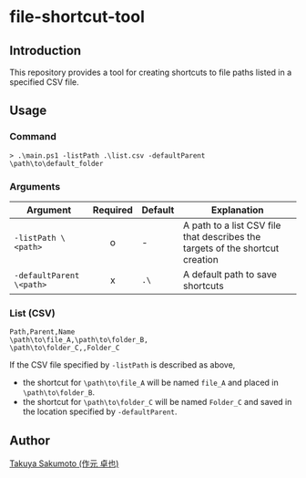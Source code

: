 # file-shortcut-tool

## Introduction

This repository provides a tool for creating shortcuts to file paths listed in a specified CSV file.

## Usage

### Command

```plaintxt
> .\main.ps1 -listPath .\list.csv -defaultParent \path\to\default_folder
```

### Arguments

| Argument | Required | Default | Explanation |
|-|:-:|-|-|
| `-listPath \<path>` | o | - | A path to a list CSV file that describes the targets of the shortcut creation |
| `-defaultParent \<path>` | x | `.\` | A default path to save shortcuts |

### List (CSV)

```csv
Path,Parent,Name
\path\to\file_A,\path\to\folder_B,
\path\to\folder_C,,Folder_C
```

If the CSV file specified by `-listPath` is described as above,

- the shortcut for `\path\to\file_A` will be named `file_A` and placed in `\path\to\folder_B`.
- the shortcut for `\path\to\folder_C` will be named `Folder_C` and saved in the location specified by `-defaultParent`.

## Author

[Takuya Sakumoto (作元 卓也)](https://github.com/tak-sakumoto)
